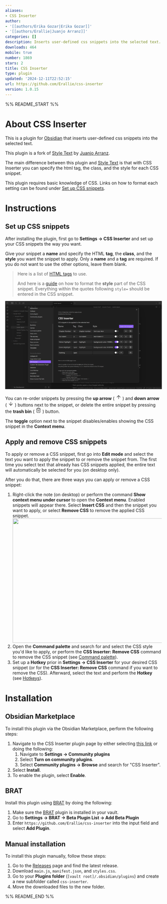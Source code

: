 ```yaml
---
aliases:
- CSS Inserter
author:
- '[[authors/Erika Gozar|Erika Gozar]]'
- '[[authors/Erallie|Juanjo Arranz]]'
categories: []
description: Inserts user-defined css snippets into the selected text.
downloads: 464
mobile: true
number: 1869
stars: 2
title: CSS Inserter
type: plugin
updated: '2024-12-11T22:52:15'
url: https://github.com/Erallie/css-inserter
version: 1.0.15
---
```


%% README_START %%

# About CSS Inserter
This is a plugin for [Obsidian](https://obsidian.md/) that inserts user-defined css snippets into the selected text.

This plugin is a fork of [Style Text](https://obsidian.md/plugins?id=style-text) by [Juanjo Arranz](https://github.com/juanjoarranz).

The main difference between this plugin and [Style Text](https://obsidian.md/plugins?id=style-text) is that with CSS Inserter you can specify the html tag, the class, and the style for each CSS snippet.

This plugin requires basic knowledge of CSS. Links on how to format each setting can be found under [Set up CSS snippets](#set-up-css-snippets).
# Instructions
## Set up CSS snippets
After installing the plugin, first go to **Settings → CSS Inserter** and set up your CSS snippets the way you want.

Give your snippet a **name** and specify the HTML **tag**, the **class**, and the **style** you want the snippet to apply. Only a **name** and a **tag** are required. If you do not want to use the other options, leave them blank.

> Here is a list of [HTML tags](https://www.w3schools.com/tags/default.asp) to use.
> 
> And here is a [guide](https://www.w3schools.com/html/html_styles.asp) on how to format the **style** part of the CSS snippet.
> Everything within the quotes following `style=` should be entered in the CSS snippet.

![Settings panel](https://raw.githubusercontent.com/Erallie/css-inserter/HEAD/Attachments/settings-panel.png#interface)

You can re-order snippets by pressing the **up arrow** ( <svg xmlns="http://www.w3.org/2000/svg" width="18" height="18" viewBox="0 0 24 24" fill="none" stroke="currentColor" stroke-width="1.5" stroke-linecap="round" stroke-linejoin="round" class="lucide lucide-arrow-up"><path d="m5 12 7-7 7 7"/><path d="M12 19V5"/></svg> ) and **down arrow** ( <svg xmlns="http://www.w3.org/2000/svg" width="18" height="18" viewBox="0 0 24 24" fill="none" stroke="currentColor" stroke-width="1.5" stroke-linecap="round" stroke-linejoin="round" class="lucide lucide-arrow-down"><path d="M12 5v14"/><path d="m19 12-7 7-7-7"/></svg> ) buttons next to the snippet, or delete the entire snippet by pressing the **trash bin** ( <svg xmlns="http://www.w3.org/2000/svg" width="18" height="18" viewBox="0 0 24 24" fill="none" stroke="currentColor" stroke-width="1.5" stroke-linecap="round" stroke-linejoin="round" class="lucide lucide-trash-2"><path d="M3 6h18"/><path d="M19 6v14c0 1-1 2-2 2H7c-1 0-2-1-2-2V6"/><path d="M8 6V4c0-1 1-2 2-2h4c1 0 2 1 2 2v2"/><line x1="10" x2="10" y1="11" y2="17"/><line x1="14" x2="14" y1="11" y2="17"/></svg> ) button.

The **toggle** option next to the snippet disables/enables showing the CSS snippet in the **Context menu**.
## Apply and remove CSS snippets
To apply or remove a CSS snippet, first go into **Edit mode** and select the text you want to apply the snippet to or remove the snippet from. The first time you select text that already has CSS snippets applied, the entire text will automatically be selected for you (on desktop only).

After you do that, there are three ways you can apply or remove a CSS snippet:
1. Right-click the note (on desktop) or perform the command **Show context menu under cursor** to open the **Context menu**. Enabled snippets will appear there. Select **Insert CSS** and then the snippet you want to apply, or select **Remove CSS** to remove the applied CSS snippet.<br><img src="./Attachments/context-menu.png#interface" width=578px height=400px>
2. Open the **Command palette** and search for and select the CSS style you'd like to apply, or perform the **CSS Inserter: Remove CSS** command to remove the CSS snippet (see [Command palette](https://help.obsidian.md/Plugins/Command+palette)).
3. Set up a **Hotkey** prior in **Settings → CSS Inserter** for your desired CSS snippet (or for the **CSS Inserter: Remove CSS** command if you want to remove the CSS). Afterward, select the text and perform the **Hotkey** (see [Hotkeys](https://help.obsidian.md/User+interface/Hotkeys)).
# Installation
## Obsidian Marketplace
To install this plugin via the Obsidian Marketplace, perform the following steps:
1. Navigate to the CSS Inserter plugin page by either selecting [this link](https://obsidian.md/plugins?id=css-inserter) or doing the following:
	1. Navigate to **Settings → Community plugins**
	2. Select **Turn on community plugins**.
	3. Select **Community plugins → Browse** and search for "CSS Inserter".
2. Select **Install**.
3. To enable the plugin, select **Enable**.
## BRAT
Install this plugin using [BRAT](https://obsidian.md/plugins?id=obsidian42-brat) by doing the following:
1. Make sure the [BRAT](https://obsidian.md/plugins?id=obsidian42-brat) plugin is installed in your vault.
2. Go to **Settings → BRAT → Beta Plugin List → Add Beta Plugin**
3. Enter `https://github.com/Erallie/css-inserter` into the input field and select **Add Plugin**.
## Manual installation
To install this plugin manually, follow these steps:
1. Go to the [Releases](https://github.com/Erallie/css-inserter/releases) page and find the latest release.
2. Download `main.js`, `manifest.json`, and `styles.css`.
3. Go to your **Plugins folder** (`[vault root]/.obsidian/plugins`) and create a new subfolder called `css-inserter`.
4. Move the downloaded files to the new folder.

%% README_END %%